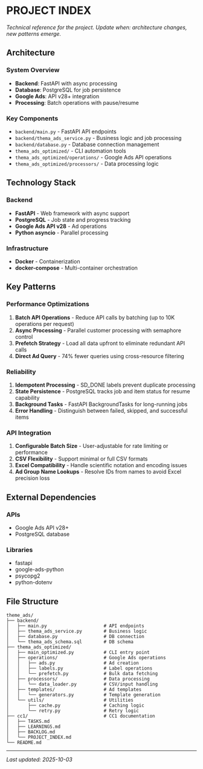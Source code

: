 # PROJECT INDEX
_Technical reference for the project. Update when: architecture changes, new patterns emerge._

## Architecture

### System Overview
- **Backend**: FastAPI with async processing
- **Database**: PostgreSQL for job persistence
- **Google Ads**: API v28+ integration
- **Processing**: Batch operations with pause/resume

### Key Components
- `backend/main.py` - FastAPI API endpoints
- `backend/thema_ads_service.py` - Business logic and job processing
- `backend/database.py` - Database connection management
- `thema_ads_optimized/` - CLI automation tools
- `thema_ads_optimized/operations/` - Google Ads API operations
- `thema_ads_optimized/processors/` - Data processing logic

## Technology Stack

### Backend
- **FastAPI** - Web framework with async support
- **PostgreSQL** - Job state and progress tracking
- **Google Ads API v28** - Ad operations
- **Python asyncio** - Parallel processing

### Infrastructure
- **Docker** - Containerization
- **docker-compose** - Multi-container orchestration

## Key Patterns

### Performance Optimizations
1. **Batch API Operations** - Reduce API calls by batching (up to 10K operations per request)
2. **Async Processing** - Parallel customer processing with semaphore control
3. **Prefetch Strategy** - Load all data upfront to eliminate redundant API calls
4. **Direct Ad Query** - 74% fewer queries using cross-resource filtering

### Reliability
1. **Idempotent Processing** - SD_DONE labels prevent duplicate processing
2. **State Persistence** - PostgreSQL tracks job and item status for resume capability
3. **Background Tasks** - FastAPI BackgroundTasks for long-running jobs
4. **Error Handling** - Distinguish between failed, skipped, and successful items

### API Integration
1. **Configurable Batch Size** - User-adjustable for rate limiting or performance
2. **CSV Flexibility** - Support minimal or full CSV formats
3. **Excel Compatibility** - Handle scientific notation and encoding issues
4. **Ad Group Name Lookups** - Resolve IDs from names to avoid Excel precision loss

## External Dependencies

### APIs
- Google Ads API v28+
- PostgreSQL database

### Libraries
- fastapi
- google-ads-python
- psycopg2
- python-dotenv

## File Structure
```
theme_ads/
├── backend/
│   ├── main.py                     # API endpoints
│   ├── thema_ads_service.py        # Business logic
│   ├── database.py                 # DB connection
│   └── thema_ads_schema.sql        # DB schema
├── thema_ads_optimized/
│   ├── main_optimized.py           # CLI entry point
│   ├── operations/                 # Google Ads operations
│   │   ├── ads.py                  # Ad creation
│   │   ├── labels.py               # Label operations
│   │   └── prefetch.py             # Bulk data fetching
│   ├── processors/                 # Data processing
│   │   └── data_loader.py          # CSV/input handling
│   ├── templates/                  # Ad templates
│   │   └── generators.py           # Template generation
│   └── utils/                      # Utilities
│       ├── cache.py                # Caching logic
│       └── retry.py                # Retry logic
├── cc1/                            # CC1 documentation
│   ├── TASKS.md
│   ├── LEARNINGS.md
│   ├── BACKLOG.md
│   └── PROJECT_INDEX.md
└── README.md
```

---
_Last updated: 2025-10-03_
